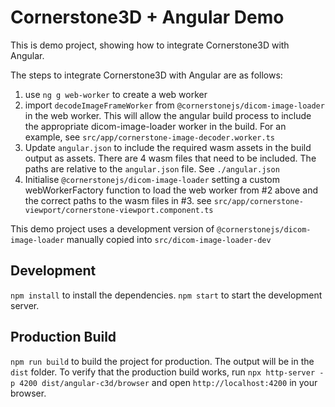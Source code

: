 # Cornerstone3D + Angular Demo

This is demo project, showing how to integrate Cornerstone3D with Angular.

The steps to integrate Cornerstone3D with Angular are as follows:

1. use `ng g web-worker` to create a web worker
2. import `decodeImageFrameWorker` from `@cornerstonejs/dicom-image-loader` in the web worker. This will allow the angular build process to include the appropriate dicom-image-loader worker in the build. For an example, see `src/app/cornerstone-image-decoder.worker.ts`
3. Update `angular.json` to include the required wasm assets in the build output as assets. There are 4 wasm files that need to be included. The paths are relative to the `angular.json` file. See `./angular.json`
4. Initialise `@cornerstonejs/dicom-image-loader` setting a custom webWorkerFactory function to load the web worker from #2 above and the correct paths to the wasm files in #3. see `src/app/cornerstone-viewport/cornerstone-viewport.component.ts`

This demo project uses a development version of `@cornerstonejs/dicom-image-loader` manually copied into `src/dicom-image-loader-dev`

## Development

`npm install` to install the dependencies.
`npm start` to start the development server.

## Production Build

`npm run build` to build the project for production. The output will be in the `dist` folder.
To verify that the production build works, run `npx http-server -p 4200 dist/angular-c3d/browser` and open `http://localhost:4200` in your browser.
